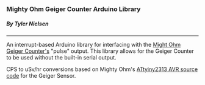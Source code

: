 ### Mighty Ohm Geiger Counter Arduino Library 
##### By Tyler Nielsen 
---
An interrupt-based Arduino library for interfacing with the [Might Ohm Geiger Counter's](https://mightyohm.com/blog/products/geiger-counter/) "pulse" output. This library allows for the Geiger Counter to be used without the built-in serial output. 


CPS to uSv/hr conversions based on Mighty Ohm's [ATtyiny2313 AVR source code](https://mightyohm.com/blog/products/geiger-counter/source-code/) for the Geiger Sensor. 
